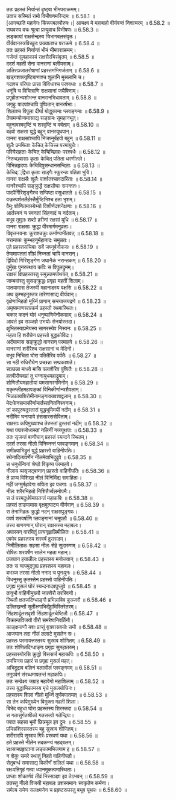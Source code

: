 

  
ततः प्रहस्तं निर्यान्तं दृष्ट्वा भीमपराक्रमम्।  
उवाच सस्मितं रामो विभीषणमरिन्दमः ॥ 6.58.1 ॥   
[आगच्छति महावेगः किंरूपबलपौरुषः।] आचक्ष्व मे महाबाहो वीर्यवन्तं निशाचरम् ॥ 6.58.2 ॥   
राघवस्य वचः श्रुत्वा प्रत्युवाच विभीषणः ॥ 6.58.3 ॥   
लङ्कायां राक्षसेन्द्रस्य त्रिभागबलसंवृतः।  
वीर्यवानस्त्रविच्छूरः प्रख्यातश्च पराक्रमे ॥ 6.58.4 ॥   
ततः प्रहस्तं निर्यान्तं भीमं भीमपराक्रमम्।  
गर्जन्तं सुमहाकायं राक्षसैरभिसंवृतम् ॥ 6.58.5 ॥   
ददर्श महती सेना वानराणां बलीयसाम्।  
अतिसञ्जातरोषाणां प्रहस्तमभिगर्जताम् ॥ 6.58.6 ॥   
खड्गशक्त्यृष्टिबाणाश्च शूलानि मुसलानि च।  
गदाश्च परिघाः प्रासा विविधाश्च परश्वधाः ॥ 6.58.7 ॥   
धनूंषि च विचित्राणि राक्षसानां जयैषिणाम्।  
प्रगृहीतान्यशोभन्त वानरानभिधावताम् ॥ 6.58.8 ॥   
जगृहुः पादपांश्चापि पुष्पितान् वानरर्षभाः।  
शिलाश्च विपुला दीर्घा योद्धुकामाः प्लवङ्गमाः ॥ 6.58.9 ॥   
तेषामन्योन्यमासाद्य सङ्ग्रामः सुमहानभूत्।  
बहूनामश्मवृष्टिं च शरवृष्टिं च वर्षताम् ॥ 6.58.10 ॥   
बहवो राक्षसा युद्धे बहून् वानरयूथपान्।  
वानरा राक्षसांश्चापि निजघ्नुर्बहवो बहून् ॥ 6.58.11 ॥   
शूलैः प्रमथिताः केचित् केचिच्च परमायुधैः।  
परिघैराहताः केचित् केचिच्छिन्नाः परश्वधैः ॥ 6.58.12 ॥   
निरुच्छ्वासाः कृताः केचित् पतिता धरणीतले।  
विभिन्नहृदयाः केचिदिषुसन्धानसन्दिताः ॥ 6.58.13 ॥   
केचिद््द्विधा कृताः खड्गैः स्फुरन्तः पतिता भुवि।  
वानरा राक्षसैः शूलैः पार्श्वतश्चावदारिताः ॥ 6.58.14 ॥   
वानरैश्चापि सङ्क्रुद्धै राक्षसौघाः समन्ततः।  
पादपैर्गिरिशृङ्गैश्च सम्पिष्टा वसुधातले ॥ 6.58.15 ॥   
वज्रस्पर्शतलैर्हस्तैर्मुष्टिभिश्च हता भृशम्।  
वैमुः शोणितमास्येभ्यो विशीर्णदशनेक्षणाः ॥ 6.58.16 ॥   
आर्तस्वनं च स्वनतां सिंहनादं च नर्दताम्।  
बभूव तुमुलः शब्दो हरीणां रक्षसां युधि ॥ 6.58.17 ॥   
वानरा राक्षसाः क्रुद्धा वीरमार्गमनुव्रताः।  
विवृत्तनयनाः क्रूराश्चक्रुः कर्माण्यभीतवत् ॥ 6.58.18 ॥   
नरान्तकः कुम्भहनुर्महानादः समुन्नतः।  
एते प्रहस्तसचिवाः सर्वे जघ्नुर्वनौकसः ॥ 6.58.19 ॥   
तेषामापततां शीघ्रं निघ्नतां चापि वानरान्।  
द्विविदो गिरिशृङ्गेण जघानैकं नरान्तकम् ॥ 6.58.20 ॥   
दुर्मुखः पुनरुत्थाय कपिः स विपुलद्रुमम्।  
राक्षसं क्षिप्रहस्तस्तु समुन्नतमपोथयत् ॥ 6.58.21 ॥   
जाम्बवांस्तु सुसङ्क्रुद्धः प्रगृह्य महतीं शिलाम्।  
पातयामास तेजस्वी महानादस्य वक्षसि ॥ 6.58.22 ॥   
अथ कुम्भहनुस्तत्र तारेणासाद्य वीर्यवान्।  
वृक्षेणाभिहतो मूर्ध्नि प्राणान् सन्त्याजयद्रणे ॥ 6.58.23 ॥   
अमृष्यमाणस्तत्कर्म प्रहस्तो रथमास्थितः।  
चकार कदनं घोरं धनुष्पाणिर्वनौकसाम् ॥ 6.58.24 ॥   
आवर्त इव सञ्जज्ञे उभयोः सेनयोस्तदा।  
क्षुभितस्याप्रमेयस्य सागरस्येव निस्वनः ॥ 6.58.25 ॥   
महता हि शरौघेण प्रहस्तो युद्धकोविदः।  
अर्दयामास सङ्क्रुद्धो वानरान् परमाहवे ॥ 6.58.26 ॥   
वानराणां शरीरैश्च राक्षसानां च मेदिनी।  
बभूव निचिता घोरा पतितैरिव पर्वतैः ॥ 6.58.27 ॥   
सा मही रुधिरौघेण प्रच्छन्ना सम्प्रकाशते।  
सञ्छन्ना माधवे मासि पलाशैरिव पुष्पितैः ॥ 6.58.28 ॥   
हतवीरौघवप्रां तु भग्नायुधमहाद्रुमाम्।  
शोणितौघमहातोयां यमसागरगमिनीम् ॥ 6.58.29 ॥   
यकृत्प्लीहमहापङ्कां विनिकीर्णान्त्रशैवलाम्।  
भिन्नकायशिरोमीनामङ्गावयवशाद्वलाम् ॥ 6.58.30 ॥   
मेदःफेनसमाकीर्णामार्तस्तनितनिस्वनाम्।  
तां कापुरुषदुस्तारां युद्धभूमिमयीं नदीम् ॥ 6.58.31 ॥   
नदीमिव घनापाये हंससारससेविताम्।  
राक्षसाः कपिमुख्याश्च तेरुस्तां दुस्तरां नदीम् ॥ 6.58.32 ॥   
यथा पद्मरजोध्वस्तां नलिनीं गजयूथपाः ॥ 6.58.33 ॥   
ततः सृजन्तं बाणौघान् प्रहस्तं स्यन्दने स्थितम्।  
ददर्श तरसा नीलो विनिघ्नन्तं प्लवङ्गमान् ॥ 6.58.34 ॥   
समीक्ष्याभिद्रुतं युद्धे प्रहस्तो वाहिनीपतिः।  
रथेनादित्यवर्णेन नीलमेवाभिदुद्रुवे ॥ 6.58.35 ॥   
स धनुर्धन्विनां श्रेष्ठो विकृष्य परमाहवे।  
नीलाय व्यसृजद्बाणान् प्रहस्तो वाहिनीपतिः ॥ 6.58.36 ॥   
ते प्राप्य विशिखा नीलं विनिर्भिद्य समाहिताः।  
महीं जग्मुर्महावेगा रुषिता इव पन्नगाः ॥ 6.58.37 ॥   
नीलः शरैरभिहतो निशितैर्ज्वलनोपमैः।  
स तं परमदुर्धर्षमापतन्तं महाकपिः ॥ 6.58.38 ॥   
प्रहस्तं ताडयामास वृक्षमुत्पाट्य वीर्यवान् ॥ 6.58.39 ॥   
स तेनाभिहतः क्रुद्धो नदन् राक्षसपुङ्गवः।  
ववर्ष शरवर्षाणि प्लवङ्गानां चमूपतौ ॥ 6.58.40 ॥   
तस्य बाणगणान् घोरान् राक्षसस्य महाबलः।  
अपारयन् वारयितुं प्रत्यगृह्णान्निमीलितः ॥ 6.58.41 ॥   
एवमेव प्रहस्तस्य शरवर्षं दुरासदम्।  
निमीलिताक्षः सहसा नीलः सेहे सुदारुणम् ॥ 6.58.42 ॥   
रोषितः शरवर्षेण सालेन महता महान्।  
प्रजघान हयान्नीलः प्रहस्तस्य मनोजवान् ॥ 6.58.43 ॥   
ततः स चापमुद्गृह्य प्रहस्तस्य महाबलः।  
बभञ्ज तरसा नीलो ननाद च पुनःपुनः ॥ 6.58.44 ॥   
विधनुस्तु कृतस्तेन प्रहस्तो वाहिनीपतिः।  
प्रगृह्य मुसलं घोरं स्यन्दनादवपुप्लुवे ॥ 6.58.45 ॥   
तावुभौ वाहिनीमुख्यौ जातवैरौ तरस्विनौ।  
स्थितौ क्षतजदिग्धाङ्गौ प्रभिन्नाविव कुञ्जरौ ॥ 6.58.46 ॥   
उल्लिखन्तौ सुतीक्ष्णाभिर्दंष्ट्राभिरितरेतरम्।  
सिंहशार्दूलसदृशौ सिंहशार्दूलचेष्टितौ ॥ 6.58.47 ॥   
विक्रान्तविजयौ वीरौ समरेष्वनिवर्तिनौ।  
काङ्क्षमाणौ यशः प्राप्तुं वृत्रवासवयोः समौ ॥ 6.58.48 ॥   
आजघान तदा नीलं ललाटे मुसलेन सः।  
प्रहस्तः परमायत्तस्तस्य सुस्राव शोणितम् ॥ 6.58.49 ॥   
ततः शोणितदिग्धाङ्गः प्रगृह्य सुमहातरुम्।  
प्रहस्तस्योरसि क्रुद्धो विससर्ज महाकपिः ॥ 6.58.50 ॥   
तमचिन्त्य प्रहारं स प्रगृह्य मुसलं महत्।  
अभिदुद्राव बलिनं बलान्नीलं प्लवङ्गमम् ॥ 6.58.51 ॥   
तमुग्रवेगं संरब्धमापतन्तं महाकपिः।  
ततः सम्प्रेक्ष्य जग्राह महावेगो महाशिलाम् ॥ 6.58.52 ॥   
तस्य युद्धाभिकामस्य मृधे मुसलयोधिनः।  
प्रहस्तस्य शिलां नीलो मूर्ध्नि तूर्णमपातयत् ॥ 6.58.53 ॥   
सा तेन कपिमुख्येन विमुक्ता महती शिला।  
बिभेद बहुधा घोरा प्रहस्तस्य शिरस्तदा ॥ 6.58.54 ॥   
स गतासुर्गतश्रीको गतसत्त्वो गतेन्द्रियः।  
पपात सहसा भूमौ छिन्नमूल इव द्रुमः ॥ 6.58.55 ॥   
प्रभिन्नशिरसस्तस्य बहु सुस्राव शोणितम्।  
शरीरादपि सुस्राव गिरेः प्रस्रवणं यथा ॥ 6.58.56 ॥   
हते प्रहस्ते नीलेन तदकम्प्यं महद्बलम्।  
रक्षसामप्रहृष्टानां लङ्कामभिजगाम ह ॥ 6.58.57 ॥   
न शेकुः समरे स्थातुं निहते वाहिनीपतौ।  
सेतुबन्धं समासाद्य विकीर्णं सलिलं यथा ॥ 6.58.58 ॥   
रक्षःपतिगृहं गत्वा ध्यानमूकत्वमास्थिताः।  
प्राप्ताः शोकार्णवं तीव्रं निस्सञ्ज्ञा इव तेऽभवन् ॥ 6.58.59 ॥   
ततस्तु नीलो विजयी महाबलः प्रशस्यमानः स्वकृतेन कर्मणा।  
समेत्य रामेण सलक्ष्मणेन च प्रहृष्टरूपस्तु बभूव यूथपः ॥ 6.58.60 ॥   
